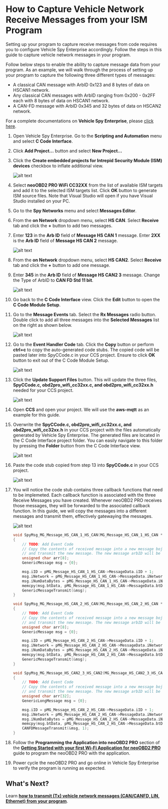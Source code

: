 # How to Capture Vehicle Network Receive Messages from your ISM Program

Setting up your program to capture receive messages from code requires you to configure Vehicle Spy Enterprise accordingly. Follow the steps in this guide to capture vehicle network messages in your program.

Follow below steps to enable the ability to capture message data from your program. As an example, we will walk through the process of setting up your program to capture the following three different types of messages:

* A classical CAN message with ArbID 0x123 and 8 bytes of data on HSCAN1 network.
* Any classical CAN messages with ArbID ranging from 0x200 - 0x2FF each with 8 bytes of data on HSCAN1 network.
* A CAN-FD message with ArbID 0x345 and 32 bytes of data on HSCAN2 network.

For a complete documentations on **Vehicle Spy Enterprise**, please [click here](https://cdn.intrepidcs.net/support/VehicleSpy/vehiclespyhelpdoc.html).

1. Open Vehicle Spy Enterprise. Go to the **Scripting and Automation** menu and select **C Code Interface**. 

2. Click **Add Project...** button and select **New Project...**

3. Click the **Create embedded projects for Intrepid Security Module (ISM) devices** checkbox to inflate additional view.

	![alt text](../images/16-New_WiFi_CCIF_Project.PNG "Vehicle Spy create new CCIF Project")

4. Select **neoOBD2 PRO WiFi CC32XX** from the list of available ISM targets and add it to the selected ISM targets list. Click **OK** button to generate ISM source files. Note that Visual Studio will open if you have Visual Studio installed on your PC.

5. Go to the **Spy Networks** menu and select **Messages Editor**.

6. From the **on Network** dropdown menu, select **HS CAN**. Select **Receive** tab and click the **+** button to add two messages.

7. Enter **123** in the **Arb ID** field of **Message HS CAN 1** message. Enter **2XX** is the **Arb ID** field of **Message HS CAN 2** message.

	![alt text](../images/34-add_rx_msgs_1.PNG "Add classical CAN messages to HSCAN1 Network")

8. From the **on Network** dropdown menu, select **HS CAN2**. Select **Receive** tab and click the **+** button to add one message.

9. Enter **345** in the **Arb ID** field of **Message HS CAN2 3** message. Change the Type of ArbID to **CAN FD Std 11 bit**.

	![alt text](../images/35-add_rx_msgs_2.PNG "Add CAN-FD messages to HSCAN2 Network")

10. Go back to the **C Code Interface** view. Click the **Edit** button to open the **C Code Module Setup**.

11. Go to the **Message Events** tab. Select the **Rx Messages** radio button. Double click to add all three messages into the **Selected Messages** list on the right as shown below.

	![alt text](../images/36-cccif_module_setup_1.PNG "Add Rx Message events")
	
12. Go to the **Event Handler Code** tab. Click the **Copy** button or perform **ctrl+c** to copy the auto-generated code stubs. The copied code will be pasted later into SpyCCode.c in your CCS project. Ensure to click **OK** button to exit out of the C Code Module Setup.

	![alt text](../images/37-cccif_module_setup_2.PNG "Copy generated event handler code")	
	
13. Click the **Update Support Files** button. This will update the three files, **SpyCCode.c, obd2pro_wifi_cc32xx.c, and obd2pro_wifi_cc32xx.h** needed for your CCS project.
	
	![alt text](../images/38-cccif_module_setup_3.PNG "Update generated source files")	

14. Open **CCS** and open your project. We will use the **aws-mqtt** as an example for this guide.

15. Overwrite the **SpyCCode.c, obd2pro_wifi_cc32xx.c, and obd2pro_wifi_cc32xx.h** in your CCS project with the files automatically generated by Vehicle Spy Enterprise. The generated files are located in the C Code Interface project folder. You can easily navigate to this folder by pressing the **Folder** button from the C Code Interface view.

	![alt text](../images/39-copy_paste_autogen_files.PNG "Overwrite generated files in CCS")	
	
16. Paste the code stub copied from step 13 into **SpyCCode.c** in your CCS project.
	
	![alt text](../images/40-spyccode_code_stub.PNG "Paste the Receive Message event handler code stub")	
	
17. You will notice the code stub contains three callback functions that need to be implemeted. Each callback function is associated with the three Receive Messages you have created. Whenever neoOBD2 PRO receives those messages, they will be forwarded to the associated callback function. In this guide, we will copy the messages into a different messages and transmit them, effectively gatewaying the messages.

	![alt text](../images/41-spyccode_code_stub.PNG "Receive Message event handler function implementation")
	
	```c
    void SpyMsg_MG_Message_HS_CAN_1_HS_CAN(MG_Message_HS_CAN_1_HS_CAN * pMG_Message_HS_CAN_1_HS_CAN)
    {
        // TODO: Add Event Code
        // Copy the contents of received message into a new message boject. Increment arbID by 1
        // and transmit the new message. The new message arbID will be 0x123 + 1 = 0x124
        unsigned char arr[8];
        GenericMessage msg = {0};
    
        msg.iID = pMG_Message_HS_CAN_1_HS_CAN->MessageData.iID + 1;
        msg.iNetwork = pMG_Message_HS_CAN_1_HS_CAN->MessageData.iNetwork;
        msg.iNumDataBytes = pMG_Message_HS_CAN_1_HS_CAN->MessageData.iNumDataBytes;
        memcpy(msg.btData, pMG_Message_HS_CAN_1_HS_CAN->MessageData.btData, sizeof(arr));
        GenericMessageTransmit(&msg);
    }
    
    void SpyMsg_MG_Message_HS_CAN_2_HS_CAN(MG_Message_HS_CAN_2_HS_CAN * pMG_Message_HS_CAN_2_HS_CAN)
    {
        // TODO: Add Event Code
        // Copy the contents of received message into a new message boject. Increment arbID by 1
        // and transmit the new message. The new message arbID will be 0x2XX + 1
        unsigned char arr[8];
        GenericMessage msg = {0};
    
        msg.iID = pMG_Message_HS_CAN_2_HS_CAN->MessageData.iID + 1;
        msg.iNetwork = pMG_Message_HS_CAN_2_HS_CAN->MessageData.iNetwork;
        msg.iNumDataBytes = pMG_Message_HS_CAN_2_HS_CAN->MessageData.iNumDataBytes;
        memcpy(msg.btData, pMG_Message_HS_CAN_2_HS_CAN->MessageData.btData, sizeof(arr));
        GenericMessageTransmit(&msg);
    }
    
    void SpyMsg_MG_Message_HS_CAN2_3_HS_CAN2(MG_Message_HS_CAN2_3_HS_CAN2 * pMG_Message_HS_CAN2_3_HS_CAN2)
    {
        // TODO: Add Event Code
        // Copy the contents of received message into a new message boject. Increment arbID by 1
        // and transmit the new message. The new message arbID will be 0x345 + 1 = 0x346
        unsigned char arr[32];
        GenericLongMessage msg = {0};
    
        msg.iID = pMG_Message_HS_CAN_2_HS_CAN->MessageData.iID + 1;
        msg.iNetwork = pMG_Message_HS_CAN_2_HS_CAN->MessageData.iNetwork;
        msg.iNumDataBytes = pMG_Message_HS_CAN_2_HS_CAN->MessageData.iNumDataBytes;
        memcpy(msg.btData, pMG_Message_HS_CAN_2_HS_CAN->MessageData.btData, sizeof(arr));
        CANFDMessageTransmit(&msg, 1);
    }
	```

18. Follow the **Programming the Application into neoOBD2 PRO** section of the **[Getting Started with your first Wi-Fi Application for neoOBD2 PRO](OBD2PRO_WIFI_DEVELOP_FIRST_IOT_APP_GUIDE.md)** guide to program the neoOBD2 PRO with the application. 

19. Power cycle the neoOBD2 PRO and go online in Vehicle Spy Enterprise to verify the program is running as expected.

## What's Next?

Learn **[how to transmit (Tx) vehicle network messages (CAN/CANFD, LIN, Ethernet) from your program](OBD2PRO_ISM_TX_MSG_GUIDE.md)**. 
